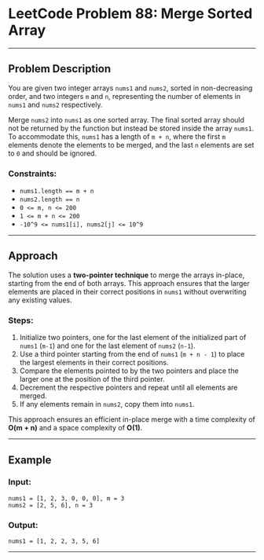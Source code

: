 # LeetCode Problem 88: Merge Sorted Array

---
## Problem Description

You are given two integer arrays `nums1` and `nums2`, sorted in non-decreasing order, and two integers `m` and `n`, representing the number of elements in `nums1` and `nums2` respectively. 

Merge `nums2` into `nums1` as one sorted array. The final sorted array should not be returned by the function but instead be stored inside the array `nums1`. To accommodate this, `nums1` has a length of `m + n`, where the first `m` elements denote the elements to be merged, and the last `n` elements are set to `0` and should be ignored.

### Constraints:
- `nums1.length == m + n`
- `nums2.length == n`
- `0 <= m, n <= 200`
- `1 <= m + n <= 200`
- `-10^9 <= nums1[i], nums2[j] <= 10^9`

---

## Approach

The solution uses a **two-pointer technique** to merge the arrays in-place, starting from the end of both arrays. This approach ensures that the larger elements are placed in their correct positions in `nums1` without overwriting any existing values.

### Steps:
1. Initialize two pointers, one for the last element of the initialized part of `nums1` (`m-1`) and one for the last element of `nums2` (`n-1`).
2. Use a third pointer starting from the end of `nums1` (`m + n - 1`) to place the largest elements in their correct positions.
3. Compare the elements pointed to by the two pointers and place the larger one at the position of the third pointer.
4. Decrement the respective pointers and repeat until all elements are merged.
5. If any elements remain in `nums2`, copy them into `nums1`.

This approach ensures an efficient in-place merge with a time complexity of **O(m + n)** and a space complexity of **O(1)**.

---

## Example

### Input:
```plaintext
nums1 = [1, 2, 3, 0, 0, 0], m = 3
nums2 = [2, 5, 6], n = 3
```

### Output:
```plaintext
nums1 = [1, 2, 2, 3, 5, 6]
```

---